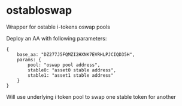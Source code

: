 # ostabloswap
Wrapper for ostable i-tokens oswap pools

Deploy an AA with following parameters:
```
{
    base_aa: "DZ277J5FQMZI2HXNK7EVRHLPJCIQD35H",
    params: {
        pool: "oswap pool address",
        stable0: "asset0 stable address",
        stable1: "asset1 stable address"
    }
}
```

Will use underlying i token pool to swap one stable token for another

